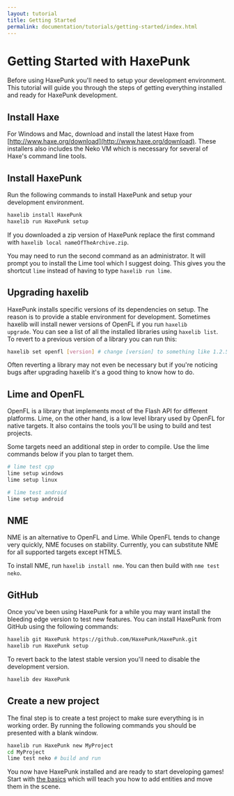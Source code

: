 ```yaml
---
layout: tutorial
title: Getting Started
permalink: documentation/tutorials/getting-started/index.html
---
```


# Getting Started with HaxePunk

Before using HaxePunk you'll need to setup your development environment. This tutorial will guide you through the steps of getting everything installed and ready for HaxePunk development.

## Install Haxe

For Windows and Mac, download and install the latest Haxe from [http://www.haxe.org/download](http://www.haxe.org/download). These installers also includes the Neko VM which is necessary for several of Haxe's command line tools.

## Install HaxePunk

Run the following commands to install HaxePunk and setup your development environment.

```bash
haxelib install HaxePunk
haxelib run HaxePunk setup
```

If you downloaded a zip version of HaxePunk replace the first command with `haxelib local nameOfTheArchive.zip`.

You may need to run the second command as an administrator. It will prompt you to install the Lime tool which I suggest doing. This gives you the shortcut `lime` instead of having to type `haxelib run lime`.

## Upgrading haxelib

HaxePunk installs specific versions of its dependencies on setup. The reason is to provide a stable environment for development. Sometimes haxelib will install newer versions of OpenFL if you run <code>haxelib upgrade</code>. You can see a list of all the installed libraries using `haxelib list`. To revert to a previous version of a library you can run this:

```bash
haxelib set openfl [version] # change [version] to something like 1.2.5
```

Often reverting a library may not even be necessary but if you're noticing bugs after upgrading haxelib it's a good thing to know how to do.

## Lime and OpenFL

OpenFL is a library that implements most of the Flash API for different platforms. Lime, on the other hand, is a low level library used by OpenFL for native targets. It also contains the tools you'll be using to build and test projects.

Some targets need an additional step in order to compile. Use the lime commands below if you plan to target them.

```bash
# lime test cpp
lime setup windows
lime setup linux

# lime test android
lime setup android
```

## NME

NME is an alternative to OpenFL and Lime. While OpenFL tends to change very quickly, NME focuses on stability. Currently, you can substitute NME for all supported targets except HTML5.

To install NME, run `haxelib install nme`. You can then build with `nme test neko`.

## GitHub <i class="icon-github"></i>

Once you've been using HaxePunk for a while you may want install the bleeding edge version to test new features. You can install HaxePunk from GitHub using the following commands:

```bash
haxelib git HaxePunk https://github.com/HaxePunk/HaxePunk.git
haxelib run HaxePunk setup
```

To revert back to the latest stable version you'll need to disable the development version.

```bash
haxelib dev HaxePunk
```

## Create a new project

The final step is to create a test project to make sure everything is in working order. By running the following commands you should be presented with a blank window.

```bash
haxelib run HaxePunk new MyProject
cd MyProject
lime test neko # build and run
```

You now have HaxePunk installed and are ready to start developing games! Start with [the basics](/documentation/tutorials/haxepunk-basics) which will teach you how to add entities and move them in the scene.
